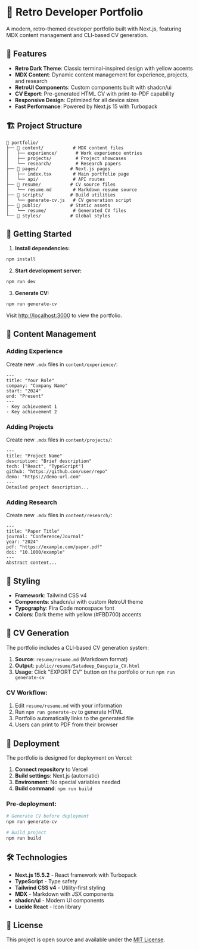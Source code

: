 # 🚀 Retro Developer Portfolio

A modern, retro-themed developer portfolio built with Next.js, featuring MDX content management and CLI-based CV generation.

## 🌟 Features

- **Retro Dark Theme**: Classic terminal-inspired design with yellow accents
- **MDX Content**: Dynamic content management for experience, projects, and research
- **RetroUI Components**: Custom components built with shadcn/ui
- **CV Export**: Pre-generated HTML CV with print-to-PDF capability
- **Responsive Design**: Optimized for all device sizes
- **Fast Performance**: Powered by Next.js 15 with Turbopack

## 🏗️ Project Structure

```
📁 portfolio/
├── 📁 content/           # MDX content files
│   ├── experience/       # Work experience entries
│   ├── projects/         # Project showcases
│   └── research/         # Research papers
├── 📁 pages/            # Next.js pages
│   ├── index.tsx        # Main portfolio page
│   └── api/             # API routes
├── 📁 resume/           # CV source files
│   └── resume.md        # Markdown resume source
├── 📁 scripts/          # Build utilities
│   └── generate-cv.js   # CV generation script
├── 📁 public/           # Static assets
│   └── resume/          # Generated CV files
└── 📁 styles/           # Global styles
```

## 🚀 Getting Started

1. **Install dependencies:**
```bash
npm install
```

2. **Start development server:**
```bash
npm run dev
```

3. **Generate CV:**
```bash
npm run generate-cv
```

Visit [http://localhost:3000](http://localhost:3000) to view the portfolio.

## 📝 Content Management

### Adding Experience
Create new `.mdx` files in `content/experience/`:
```mdx
---
title: "Your Role"
company: "Company Name"
start: "2024"
end: "Present"
---
- Key achievement 1
- Key achievement 2
```

### Adding Projects
Create new `.mdx` files in `content/projects/`:
```mdx
---
title: "Project Name"
description: "Brief description"
tech: ["React", "TypeScript"]
github: "https://github.com/user/repo"
demo: "https://demo-url.com"
---
Detailed project description...
```

### Adding Research
Create new `.mdx` files in `content/research/`:
```mdx
---
title: "Paper Title"
journal: "Conference/Journal"
year: "2024"
pdf: "https://example.com/paper.pdf"
doi: "10.1000/example"
---
Abstract content...
```

## 🎨 Styling

- **Framework**: Tailwind CSS v4
- **Components**: shadcn/ui with custom RetroUI theme
- **Typography**: Fira Code monospace font
- **Colors**: Dark theme with yellow (#FBD700) accents

## 📄 CV Generation

The portfolio includes a CLI-based CV generation system:

1. **Source**: `resume/resume.md` (Markdown format)
2. **Output**: `public/resume/Satadeep_Dasgupta_CV.html`
3. **Usage**: Click "EXPORT CV" button on the portfolio or run `npm run generate-cv`

### CV Workflow:
1. Edit `resume/resume.md` with your information
2. Run `npm run generate-cv` to generate HTML
3. Portfolio automatically links to the generated file
4. Users can print to PDF from their browser

## 🚢 Deployment

The portfolio is designed for deployment on Vercel:

1. **Connect repository** to Vercel
2. **Build settings**: Next.js (automatic)
3. **Environment**: No special variables needed
4. **Build command**: `npm run build`

### Pre-deployment:
```bash
# Generate CV before deployment
npm run generate-cv

# Build project
npm run build
```

## 🛠️ Technologies

- **Next.js 15.5.2** - React framework with Turbopack
- **TypeScript** - Type safety
- **Tailwind CSS v4** - Utility-first styling
- **MDX** - Markdown with JSX components
- **shadcn/ui** - Modern UI components
- **Lucide React** - Icon library

## 📄 License

This project is open source and available under the [MIT License](LICENSE).
